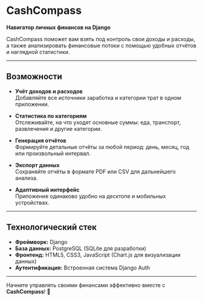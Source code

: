 # CashCompass  
**Навигатор личных финансов на Django**

CashCompass поможет вам взять под контроль свои доходы и расходы, а также анализировать финансовые потоки с помощью удобных отчётов и наглядной статистики.

---

## Возможности

- **Учёт доходов и расходов**  
  Добавляйте все источники заработка и категории трат в одном приложении.

- **Статистика по категориям**  
  Отслеживайте, на что уходят основные суммы: еда, транспорт, развлечения и другие категории.

- **Генерация отчётов**  
  Формируйте детальные отчёты за любой период: день, месяц, год или произвольный интервал.

- **Экспорт данных**  
  Сохраняйте отчёты в формате PDF или CSV для дальнейшего анализа.

- **Адаптивный интерфейс**  
  Приложение одинаково удобно на десктопе и мобильных устройствах.

---

## Технологический стек

- **Фреймворк:** Django  
- **База данных:** PostgreSQL (SQLite для разработки)  
- **Фронтенд:** HTML5, CSS3, JavaScript (Chart.js для визуализации данных)  
- **Аутентификация:** Встроенная система Django Auth

---

Начните управлять своими финансами эффективно вместе с **CashCompass**! 🚀  
